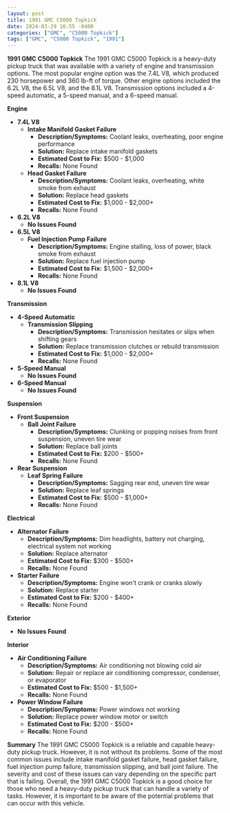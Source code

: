 ```yaml
---
layout: post
title: 1991 GMC C5000 Topkick
date: 2024-03-29 16:55 -0400
categories: ["GMC", "C5000 Topkick"]
tags: ["GMC", "C5000 Topkick", "1991"]
---
```

**1991 GMC C5000 Topkick**
The 1991 GMC C5000 Topkick is a heavy-duty pickup truck that was available with a variety of engine and transmission options. The most popular engine option was the 7.4L V8, which produced 230 horsepower and 360 lb-ft of torque. Other engine options included the 6.2L V8, the 6.5L V8, and the 8.1L V8. Transmission options included a 4-speed automatic, a 5-speed manual, and a 6-speed manual.

**Engine**
- **7.4L V8**
    - **Intake Manifold Gasket Failure**
        - **Description/Symptoms:** Coolant leaks, overheating, poor engine performance
        - **Solution:** Replace intake manifold gaskets
        - **Estimated Cost to Fix:** $500 - $1,000
        - **Recalls:** None Found
    - **Head Gasket Failure**
        - **Description/Symptoms:** Coolant leaks, overheating, white smoke from exhaust
        - **Solution:** Replace head gaskets
        - **Estimated Cost to Fix:** $1,000 - $2,000+
        - **Recalls:** None Found
- **6.2L V8**
    - **No Issues Found**
- **6.5L V8**
    - **Fuel Injection Pump Failure**
        - **Description/Symptoms:** Engine stalling, loss of power, black smoke from exhaust
        - **Solution:** Replace fuel injection pump
        - **Estimated Cost to Fix:** $1,500 - $2,000+
        - **Recalls:** None Found
- **8.1L V8**
    - **No Issues Found**

**Transmission**
- **4-Speed Automatic**
    - **Transmission Slipping**
        - **Description/Symptoms:** Transmission hesitates or slips when shifting gears
        - **Solution:** Replace transmission clutches or rebuild transmission
        - **Estimated Cost to Fix:** $1,000 - $2,000+
        - **Recalls:** None Found
- **5-Speed Manual**
    - **No Issues Found**
- **6-Speed Manual**
    - **No Issues Found**

**Suspension**
- **Front Suspension**
    - **Ball Joint Failure**
        - **Description/Symptoms:** Clunking or popping noises from front suspension, uneven tire wear
        - **Solution:** Replace ball joints
        - **Estimated Cost to Fix:** $200 - $500+
        - **Recalls:** None Found
- **Rear Suspension**
    - **Leaf Spring Failure**
        - **Description/Symptoms:** Sagging rear end, uneven tire wear
        - **Solution:** Replace leaf springs
        - **Estimated Cost to Fix:** $500 - $1,000+
        - **Recalls:** None Found

**Electrical**
- **Alternator Failure**
    - **Description/Symptoms:** Dim headlights, battery not charging, electrical system not working
    - **Solution:** Replace alternator
    - **Estimated Cost to Fix:** $300 - $500+
    - **Recalls:** None Found
- **Starter Failure**
    - **Description/Symptoms:** Engine won't crank or cranks slowly
    - **Solution:** Replace starter
    - **Estimated Cost to Fix:** $200 - $400+
    - **Recalls:** None Found

**Exterior**
- **No Issues Found**

**Interior**
- **Air Conditioning Failure**
    - **Description/Symptoms:** Air conditioning not blowing cold air
    - **Solution:** Repair or replace air conditioning compressor, condenser, or evaporator
    - **Estimated Cost to Fix:** $500 - $1,500+
    - **Recalls:** None Found
- **Power Window Failure**
    - **Description/Symptoms:** Power windows not working
    - **Solution:** Replace power window motor or switch
    - **Estimated Cost to Fix:** $200 - $500+
    - **Recalls:** None Found

**Summary**
The 1991 GMC C5000 Topkick is a reliable and capable heavy-duty pickup truck. However, it is not without its problems. Some of the most common issues include intake manifold gasket failure, head gasket failure, fuel injection pump failure, transmission slipping, and ball joint failure. The severity and cost of these issues can vary depending on the specific part that is failing. Overall, the 1991 GMC C5000 Topkick is a good choice for those who need a heavy-duty pickup truck that can handle a variety of tasks. However, it is important to be aware of the potential problems that can occur with this vehicle.
